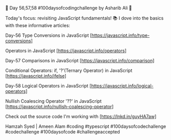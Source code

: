 🚀 Day 56,57,58 #100daysofcodingchallenge by Asharib Ali 🚀

Today's focus: revisiting JavaScript fundamentals! 📚
I dove into the basics with these informative articles:

Day-56
Type Conversions in JavaScript
[https://javascript.info/type-conversions]

Operators in JavaScript
[https://javascript.info/operators]

Day-57
Comparisons in JavaScript
[https://javascript.info/comparison]

Conditional Operators: if, '?'(Ternary Operator) in JavaScript
[https://javascript.info/ifelse]

Day-58
Logical Operators in JavaScript
[https://javascript.info/logical-operators]

Nullish Coalescing Operator '??' in JavaScript
[https://javascript.info/nullish-coalescing-operator]

Check out the source code I'm working with
[https://lnkd.in/guyHA7aw]

Hamzah Syed | Ameen Alam
#coding #typescript #100daysofcodechallenge #codechallenge #100daysofcode #challengeaccepted
